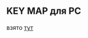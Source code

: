 ## KEY MAP для PC

взято [тут](https://github.com/pavelpower/smartbox/blob/develop/src/platforms/_browser/sb.platform.browser.js)